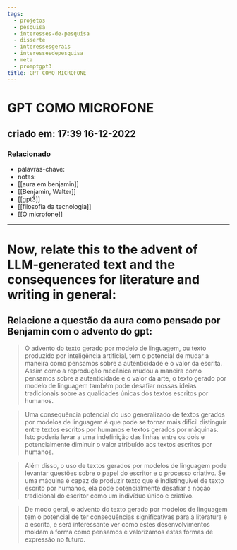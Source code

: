 ```yaml
---
tags:
  - projetos
  - pesquisa
  - interesses-de-pesquisa
  - disserte
  - interessesgerais
  - interessesdepesquisa
  - meta
  - promptgpt3
title: GPT COMO MICROFONE
---
```


# GPT COMO MICROFONE

## criado em: 17:39 16-12-2022

### Relacionado

- palavras-chave:   
- notas: 
- [[aura em benjamin]]
- [[Benjamin, Walter]]
- [[gpt3]]
- [[filosofia da tecnologia]]
- [[O microfone]]
---

# Now, relate this to the advent of LLM-generated text and the consequences for literature and writing in general:

## Relacione a questão da aura como pensado por Benjamin com o advento do gpt:

>O advento do texto gerado por modelo de linguagem, ou texto produzido por inteligência artificial, tem o potencial de mudar a maneira como pensamos sobre a autenticidade e o valor da escrita. Assim como a reprodução mecânica mudou a maneira como pensamos sobre a autenticidade e o valor da arte, o texto gerado por modelo de linguagem também pode desafiar nossas ideias tradicionais sobre as qualidades únicas dos textos escritos por humanos.

>Uma consequência potencial do uso generalizado de textos gerados por modelos de linguagem é que pode se tornar mais difícil distinguir entre textos escritos por humanos e textos gerados por máquinas. Isto poderia levar a uma indefinição das linhas entre os dois e potencialmente diminuir o valor atribuído aos textos escritos por humanos.

>Além disso, o uso de textos gerados por modelos de linguagem pode levantar questões sobre o papel do escritor e o processo criativo. Se uma máquina é capaz de produzir texto que é indistinguível de texto escrito por humanos, ela pode potencialmente desafiar a noção tradicional do escritor como um indivíduo único e criativo.

>De modo geral, o advento do texto gerado por modelos de linguagem tem o potencial de ter consequências significativas para a literatura e a escrita, e será interessante ver como estes desenvolvimentos moldam a forma como pensamos e valorizamos estas formas de expressão no futuro.
